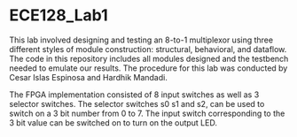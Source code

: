 # ECE128_Lab1

This lab involved designing and testing an 8-to-1 multiplexor using three different styles of module construction: structural, behavioral, and dataflow.
The code in this repository includes all modules designed and the testbench needed to emulate our results. 
The procedure for this lab was conducted by Cesar Islas Espinosa and Hardhik Mandadi.

The FPGA implementation consisted of 8 input switches as well as 3 selector switches. The selector switches s0 s1 and s2, can be used to switch on a 3 bit number from 0 to 7. The input switch corresponding to the 3 bit value can be switched on to turn on the output LED.
